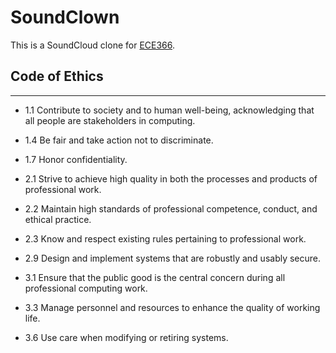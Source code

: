 # SoundClown
This is a SoundCloud clone for [ECE366](https://cooper.edu/engineering/courses/electrical-and-computer-engineering-undergraduate/ece-366).

## Code of Ethics 
___
- 1.1 Contribute to society and to human well-being, acknowledging that all people are stakeholders in computing.

- 1.4 Be fair and take action not to discriminate.

- 1.7 Honor confidentiality.

- 2.1 Strive to achieve high quality in both the processes and products of professional work.

- 2.2 Maintain high standards of professional competence, conduct, and ethical practice.

- 2.3 Know and respect existing rules pertaining to professional work.

- 2.9 Design and implement systems that are robustly and usably secure.

- 3.1 Ensure that the public good is the central concern during all professional computing work.
 
- 3.3 Manage personnel and resources to enhance the quality of working life.

- 3.6 Use care when modifying or retiring systems.